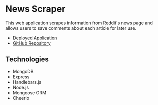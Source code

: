# News Scraper

This web application scrapes information from Reddit's news page and allows users to save comments about each article for later use.

* [Deployed Application](https://reddit-news-scraper.herokuapp.com/)
* [GitHub Repository](https://github.com/colinmcdaniel/news-scraper)

## Technologies

* MongoDB
* Express
* Handlebars.js
* Node.js
* Mongoose ORM
* Cheerio

